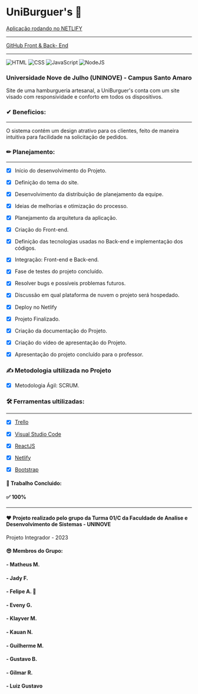 # UniBurguer's 🍔

[Aplicação rodando no NETLIFY](https://uniburguerss.netlify.app)
____________________

[GitHub Front & Back- End](https://github.com/mathxusohai/UniBurguers.git)
_______
![HTML](https://img.shields.io/badge/HTML5-E34F26?style=flat-square&logo=html5&logoColor=white)
![CSS](https://img.shields.io/badge/CSS-1572B6?&style=flat-square&logo=css3&logoColor=white)
![JavaScript](https://img.shields.io/badge/JavaScript-323330?style=flat-square&logo=javascript&logoColor=F7DF1E)
![NodeJS](https://img.shields.io/badge/Node.js-43853D?style=flat-square&logo=node.js&logoColor=white)


### Universidade Nove de Julho (UNINOVE) - Campus Santo Amaro

Site de uma hamburgueria artesanal, a UniBurguer's conta com um site visado com responsividade e conforto em todos os dispositivos. 

### ✔ Beneficios:
____________________

O sistema contém um design atrativo para os clientes, feito de maneira intuitiva para facilidade na solicitação de pedidos.

### ✏ Planejamento:
____________________

- [x] Início do desenvolvimento do Projeto. 
- [x] Definição do tema do site.
- [x] Desenvolvimento da distribuição de planejamento da equipe. 
- [x] Ideias de melhorias e otimização do processo.
- [x] Planejamento da arquitetura da aplicação.
- [x] Criação do Front-end.
- [x] Definição das tecnologias usadas no Back-end e implementação dos códigos.
- [x] Integração: Front-end e Back-end.
- [x] Fase de testes do projeto concluído. 
- [x] Resolver bugs e possíveis problemas futuros.
- [x] Discussão em qual plataforma de nuvem o projeto será hospedado.
- [x] Deploy no Netlify 
- [x] Projeto Finalizado.
- [x] Criação da documentação do Projeto.
- [x] Criação do vídeo de apresentação do Projeto.
- [x] Apresentação do projeto concluído para o professor.



### ✍ Metodologia ultilizada no Projeto
- [x] Metodologia Ágil: SCRUM.


### 🛠 Ferramentas ultilizadas:
____________________

- [x] [Trello](https://trello.com/)
- [x] [Visual Studio Code](https://code.visualstudio.com/)
- [x] [ReactJS](https://reactjs.org/)
- [x] [Netlify](https://www.apachefriends.org/pt_br/dowload.html)
- [x] [Bootstrap](https://getbootstrap.com/) 






















#### 📑 Trabalho Concluido: 
#### ✅ 100% 

______________________________________

#### ❤ Projeto realizado pelo grupo da Turma 01/C da Faculdade de Analise e Desenvolvimento de Sistemas - UNINOVE
Projeto Integrador - 2023

#### 😎 Membros do Grupo:
#### - Matheus M.
#### - Jady F.
#### - Felipe A. 🐶
#### - Eveny G.
#### - Klayver M.
#### - Kauan N.
#### - Guilherme M.
#### - Gustavo B.
#### - Gilmar R.
#### - Luiz Gustavo






